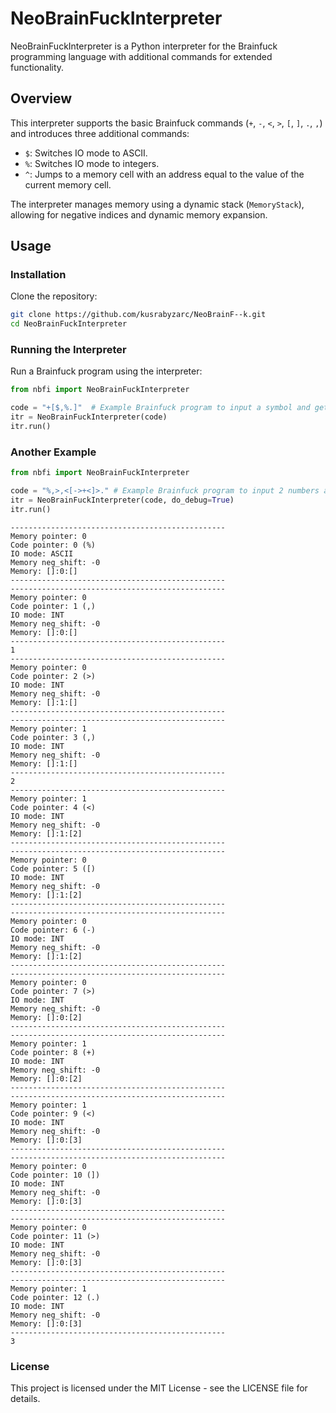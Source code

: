 # NeoBrainFuckInterpreter

NeoBrainFuckInterpreter is a Python interpreter for the Brainfuck programming language with additional commands for extended functionality.

## Overview

This interpreter supports the basic Brainfuck commands (`+`, `-`, `<`, `>`, `[`, `]`, `.`, `,`) and introduces three additional commands:

- `$`: Switches IO mode to ASCII.
- `%`: Switches IO mode to integers.
- `^`: Jumps to a memory cell with an address equal to the value of the current memory cell.

The interpreter manages memory using a dynamic stack (`MemoryStack`), allowing for negative indices and dynamic memory expansion.

## Usage

### Installation

Clone the repository:
```bash
git clone https://github.com/kusrabyzarc/NeoBrainF--k.git
cd NeoBrainFuckInterpreter
```
### Running the Interpreter
Run a Brainfuck program using the interpreter:
```python
from nbfi import NeoBrainFuckInterpreter

code = "+[$,%.]"  # Example Brainfuck program to input a symbol and get its ASCII code
itr = NeoBrainFuckInterpreter(code)
itr.run()
```
### Another Example
```python
from nbfi import NeoBrainFuckInterpreter

code = "%,>,<[->+<]>." # Example Brainfuck program to input 2 numbers and print sum
itr = NeoBrainFuckInterpreter(code, do_debug=True)
itr.run()
```

```plaintext
------------------------------------------------
Memory pointer: 0
Code pointer: 0 (%)
IO mode: ASCII
Memory neg_shift: -0
Memory: []:0:[]
------------------------------------------------
------------------------------------------------
Memory pointer: 0
Code pointer: 1 (,)
IO mode: INT
Memory neg_shift: -0
Memory: []:0:[]
------------------------------------------------
1
------------------------------------------------
Memory pointer: 0
Code pointer: 2 (>)
IO mode: INT
Memory neg_shift: -0
Memory: []:1:[]
------------------------------------------------
------------------------------------------------
Memory pointer: 1
Code pointer: 3 (,)
IO mode: INT
Memory neg_shift: -0
Memory: []:1:[]
------------------------------------------------
2
------------------------------------------------
Memory pointer: 1
Code pointer: 4 (<)
IO mode: INT
Memory neg_shift: -0
Memory: []:1:[2]
------------------------------------------------
------------------------------------------------
Memory pointer: 0
Code pointer: 5 ([)
IO mode: INT
Memory neg_shift: -0
Memory: []:1:[2]
------------------------------------------------
------------------------------------------------
Memory pointer: 0
Code pointer: 6 (-)
IO mode: INT
Memory neg_shift: -0
Memory: []:1:[2]
------------------------------------------------
------------------------------------------------
Memory pointer: 0
Code pointer: 7 (>)
IO mode: INT
Memory neg_shift: -0
Memory: []:0:[2]
------------------------------------------------
------------------------------------------------
Memory pointer: 1
Code pointer: 8 (+)
IO mode: INT
Memory neg_shift: -0
Memory: []:0:[2]
------------------------------------------------
------------------------------------------------
Memory pointer: 1
Code pointer: 9 (<)
IO mode: INT
Memory neg_shift: -0
Memory: []:0:[3]
------------------------------------------------
------------------------------------------------
Memory pointer: 0
Code pointer: 10 (])
IO mode: INT
Memory neg_shift: -0
Memory: []:0:[3]
------------------------------------------------
------------------------------------------------
Memory pointer: 0
Code pointer: 11 (>)
IO mode: INT
Memory neg_shift: -0
Memory: []:0:[3]
------------------------------------------------
------------------------------------------------
Memory pointer: 1
Code pointer: 12 (.)
IO mode: INT
Memory neg_shift: -0
Memory: []:0:[3]
------------------------------------------------
3 
```
### License
This project is licensed under the MIT License - see the LICENSE file for details.